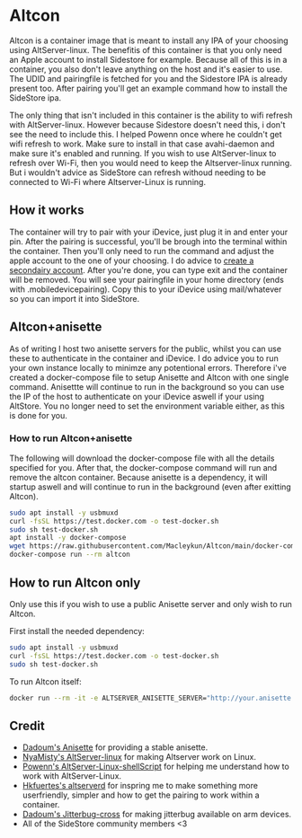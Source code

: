 # Altcon

Altcon is a container image that is meant to install any IPA of your choosing using AltServer-linux.
The benefitis of this container is that you only need an Apple account to install Sidestore for example.
Because all of this is in a container, you also don't leave anything on the host and it's easier to use. The UDID and pairingfile is fetched for you and the Sidestore IPA is already present too. After pairing you'll get an example command how to install the SideStore ipa.

The only thing that isn't included in this container is the ability to wifi refresh with AltServer-linux. However because Sidestore doesn't need this, i don't see the need to include this.
I helped Powenn once where he couldn't get wifi refresh to work. Make sure to install in that case avahi-daemon and make sure it's enabled and running. If you wish to use AltServer-linux to refresh over Wi-Fi, then you would need to keep the Altserver-linux running. But i wouldn't advice as SideStore can refresh withoud needing to be connected to Wi-Fi where Altserver-Linux is running.

## How it works

The container will try to pair with your iDevice, just plug it in and enter your pin. After the pairing is successful, you'll be brough into the terminal within the container. Then you'll only need to run the command and adjust the apple account to the one of your choosing.
I do advice to [create a secondairy account](https://wiki.sidestore.io/guides/create-account.html#create-an-apple-id-account-itunes-method--no-mfa).
After you're done, you can type exit and the container will be removed.
You will see your pairingfile in your home directory (ends with .mobiledevicepairing). Copy this to your iDevice using mail/whatever so you can import it into SideStore.

## Altcon+anisette

As of writing I host two anisette servers for the public, whilst you can use these to authenticate in the container and iDevice. I do advice you to run your own instance locally to minimze any potentional errors. Therefore i've created a docker-compose file to setup Anisette and Altcon with one single command. Anisettte will continue to run in the background so you can use the IP of the host to authenticate on your iDevice aswell if your using AltStore. You no longer need to set the environment variable either, as this is done for you.

### How to run Altcon+anisette

The following will download the docker-compose file with all the details specified for you.
After that, the docker-compose command will run and remove the altcon container. Because anisette is a dependency, it will startup aswell and will continue to run in the background (even after exitting Altcon).

```bash
sudo apt install -y usbmuxd
curl -fsSL https://test.docker.com -o test-docker.sh
sudo sh test-docker.sh
apt install -y docker-compose
wget https://raw.githubusercontent.com/Macleykun/Altcon/main/docker-compose.yml # Up to here are dependencies, if you like to re-run altcon start from the next line
docker-compose run --rm altcon
```

## How to run Altcon only

Only use this if you wish to use a public Anisette server and only wish to run Altcon.

First install the needed dependency:

```bash
sudo apt install -y usbmuxd
curl -fsSL https://test.docker.com -o test-docker.sh
sudo sh test-docker.sh
```

To run Altcon itself:

```bash
docker run --rm -it -e ALTSERVER_ANISETTE_SERVER="http://your.anisette.server.ip:6969" -v ${PWD}/:/mnt/ -v /var/run:/var/run macley/altcon
```

## Credit

- [Dadoum's Anisette](https://github.com/Dadoum/Provision) for providing a stable anisette.
- [NyaMisty's AltServer-linux](https://github.com/NyaMisty/AltServer-Linux) for making Altserver work on Linux.
- [Powenn's AltServer-Linux-shellScript](https://github.com/powenn/AltServer-Linux-ShellScript) for helping me understand how to work with AltServer-Linux.
- [Hkfuertes's altserverd](https://github.com/hkfuertes/altserverd) for inspring me to make something more userfriendly, simpler and how to get the pairing to work within a container.
- [Dadoum's Jitterbug-cross](https://github.com/Dadoum/Jitterbug-cross/releases) for making jitterbug available on arm devices.
- All of the SideStore community members <3